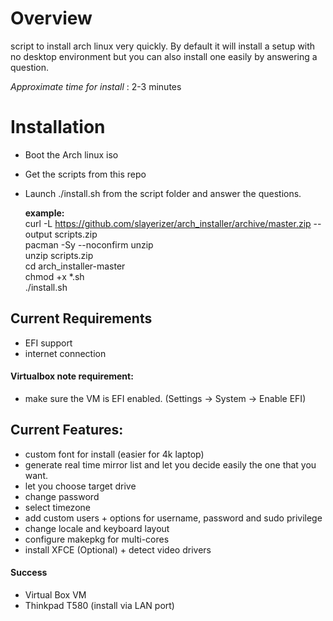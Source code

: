 # Overview

script to install arch linux very quickly. By default it will install a setup with no desktop environment but you can also install one easily by answering a question.

*Approximate time for install* : 2-3 minutes

# Installation

- Boot the Arch linux iso
- Get the scripts from this repo
- Launch ./install.sh from the script folder and answer the questions.

  **example:**  
  curl -L https://github.com/slayerizer/arch_installer/archive/master.zip --  output scripts.zip    
  pacman -Sy --noconfirm unzip    
  unzip scripts.zip  
  cd arch_installer-master  
  chmod +x *.sh  
  ./install.sh  


## Current Requirements

- EFI support
- internet connection

#### Virtualbox note requirement:
- make sure the VM is EFI enabled. (Settings -> System -> Enable EFI)


## Current Features:

- custom font for install (easier for 4k laptop)
- generate real time mirror list and let you decide easily the one that you want.
- let you choose target drive
- change password
- select timezone
- add custom users + options for username, password and sudo privilege
- change locale and keyboard layout
- configure makepkg for multi-cores
- install XFCE (Optional) + detect video drivers


#### Success

- Virtual Box VM
- Thinkpad T580 (install via LAN port)
